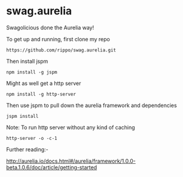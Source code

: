 # swag.aurelia
Swagolicious done the Aurelia way!

To get up and running, first clone my repo

```shell
https://github.com/rippo/swag.aurelia.git
```
 
Then install jspm

```shell
npm install -g jspm
```

Might as well get a http server

```shell
npm install -g http-server
```

Then use jspm to pull down the aurelia framework and dependencies

```shell
jspm install
```

Note: To run http server without any kind of caching

```shell
http-server -o -c-1
```

Further reading:-

http://aurelia.io/docs.html#/aurelia/framework/1.0.0-beta.1.0.6/doc/article/getting-started
